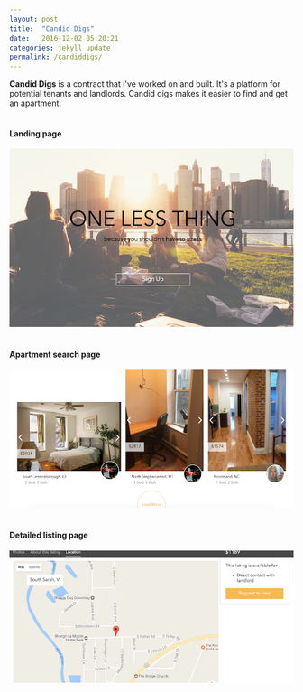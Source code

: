 ```yaml
---
layout: post
title:  "Candid Digs"
date:   2016-12-02 05:20:21
categories: jekyll update
permalink: /candiddigs/
---
```


<b>Candid Digs</a></b> is a contract that i've worked on
and built. It's a platform for potential tenants and landlords. Candid digs makes it easier to find
and get an apartment.
<br><br>
<h4>Landing page</h4>
<img src='/css/assets/images/candiddigs/landing_page.png'/>
<br><br>
<h4>Apartment search page</h4>
<img src='/css/assets/images/candiddigs/listing_search.png'/>
<br><br>
<h4>Detailed listing page</h4>
<img src='/css/assets/images/candiddigs/listing_page.png'/>
